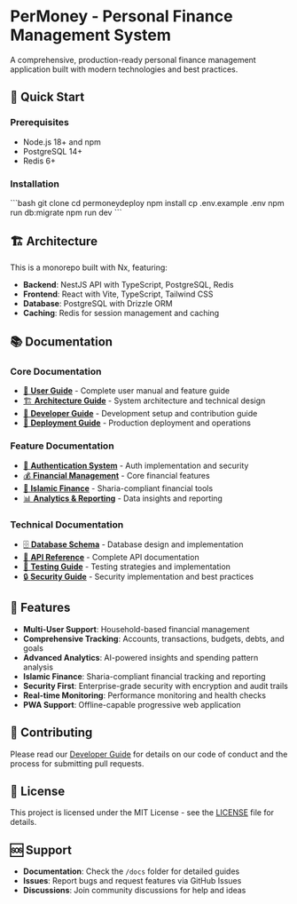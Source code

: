 # PerMoney - Personal Finance Management System

A comprehensive, production-ready personal finance management application built with modern technologies and best practices.

## 🚀 Quick Start

### Prerequisites
- Node.js 18+ and npm
- PostgreSQL 14+
- Redis 6+

### Installation
\`\`\`bash
git clone <repository-url>
cd permoneydeploy
npm install
cp .env.example .env
npm run db:migrate
npm run dev
\`\`\`

## 🏗️ Architecture

This is a monorepo built with Nx, featuring:
- **Backend**: NestJS API with TypeScript, PostgreSQL, Redis
- **Frontend**: React with Vite, TypeScript, Tailwind CSS
- **Database**: PostgreSQL with Drizzle ORM
- **Caching**: Redis for session management and caching

## 📚 Documentation

### Core Documentation
- [📖 **User Guide**](./docs/USER_GUIDE.md) - Complete user manual and feature guide
- [🏗️ **Architecture Guide**](./docs/ARCHITECTURE.md) - System architecture and technical design
- [🔧 **Developer Guide**](./docs/DEVELOPER_GUIDE.md) - Development setup and contribution guide
- [🚀 **Deployment Guide**](./docs/DEPLOYMENT.md) - Production deployment and operations

### Feature Documentation
- [🔐 **Authentication System**](./docs/features/AUTHENTICATION.md) - Auth implementation and security
- [💰 **Financial Management**](./docs/features/FINANCIAL_MANAGEMENT.md) - Core financial features
- [🕌 **Islamic Finance**](./docs/features/ISLAMIC_FINANCE.md) - Sharia-compliant financial tools
- [📊 **Analytics & Reporting**](./docs/features/ANALYTICS.md) - Data insights and reporting

### Technical Documentation
- [🗄️ **Database Schema**](./docs/technical/DATABASE.md) - Database design and implementation
- [🔌 **API Reference**](./docs/technical/API.md) - Complete API documentation
- [🧪 **Testing Guide**](./docs/technical/TESTING.md) - Testing strategies and implementation
- [🔒 **Security Guide**](./docs/technical/SECURITY.md) - Security implementation and best practices

## 🎯 Features

- **Multi-User Support**: Household-based financial management
- **Comprehensive Tracking**: Accounts, transactions, budgets, debts, and goals
- **Advanced Analytics**: AI-powered insights and spending pattern analysis
- **Islamic Finance**: Sharia-compliant financial tracking and reporting
- **Security First**: Enterprise-grade security with encryption and audit trails
- **Real-time Monitoring**: Performance monitoring and health checks
- **PWA Support**: Offline-capable progressive web application

## 🤝 Contributing

Please read our [Developer Guide](./docs/DEVELOPER_GUIDE.md) for details on our code of conduct and the process for submitting pull requests.

## 📄 License

This project is licensed under the MIT License - see the [LICENSE](LICENSE) file for details.

## 🆘 Support

- **Documentation**: Check the `/docs` folder for detailed guides
- **Issues**: Report bugs and request features via GitHub Issues
- **Discussions**: Join community discussions for help and ideas
